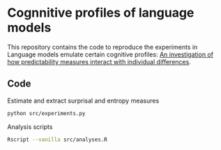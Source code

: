 Cognnitive profiles of language models
====================================================================================================================
This repository contains the code to reproduce the experiments in Language models emulate certain cognitive profiles: [An investigation of how predictability measures interact with individual differences](https://arxiv.org/abs/2406.04988).

## Code

Estimate and extract surprisal and entropy measures
```bash
python src/experiments.py
```

Analysis scripts
```bash
Rscript --vanilla src/analyses.R
```
